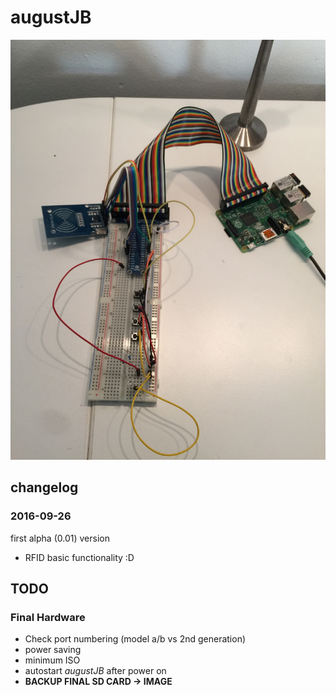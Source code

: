 # augustJB
![First prototype](IMG_1263.JPG)
## changelog
### 2016-09-26 
first alpha (0.01) version
- RFID basic functionality :D

## TODO

### Final Hardware
- Check port numbering (model a/b vs 2nd generation)
- power saving
- minimum ISO
- autostart *augustJB* after power on
- **BACKUP FINAL SD CARD -> IMAGE**